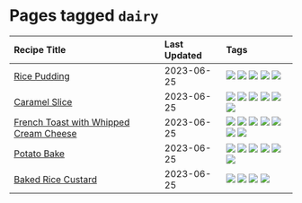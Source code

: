 # Pages tagged `dairy`

|Recipe Title|Last Updated|Tags
|:---|:---|:---|
|[Rice Pudding](../recipes/ricepudding.md)|2023-06-25|[![](https://img.shields.io/badge/tag-dairy-8f457a)](../tags/dairy.md) [![](https://img.shields.io/badge/tag-dessert-28ab17)](../tags/dessert.md) [![](https://img.shields.io/badge/tag-easy-4e6ea)](../tags/easy.md) [![](https://img.shields.io/badge/tag-rice-f6b493)](../tags/rice.md) [![](https://img.shields.io/badge/tag-rice_cooker-4d8aaa)](../tags/rice_cooker.md)|
|[Caramel Slice](../recipes/caramelslice.md)|2023-06-25|[![](https://img.shields.io/badge/tag-amazing-9fef19)](../tags/amazing.md) [![](https://img.shields.io/badge/tag-baked-6685b7)](../tags/baked.md) [![](https://img.shields.io/badge/tag-chocolate-5d33f3)](../tags/chocolate.md) [![](https://img.shields.io/badge/tag-dairy-8f457a)](../tags/dairy.md) [![](https://img.shields.io/badge/tag-dessert-28ab17)](../tags/dessert.md) [![](https://img.shields.io/badge/tag-long_prep_time-cb29b)](../tags/long_prep_time.md)|
|[French Toast with Whipped Cream Cheese](../recipes/frenchtoastwhippedcreamcheese.md)|2023-06-25|[![](https://img.shields.io/badge/tag-amazing-9fef19)](../tags/amazing.md) [![](https://img.shields.io/badge/tag-breakfast-32613c)](../tags/breakfast.md) [![](https://img.shields.io/badge/tag-dairy-8f457a)](../tags/dairy.md) [![](https://img.shields.io/badge/tag-dessert-28ab17)](../tags/dessert.md) [![](https://img.shields.io/badge/tag-fried-e2596)](../tags/fried.md) [![](https://img.shields.io/badge/tag-large_quantity-659a8f)](../tags/large_quantity.md) [![](https://img.shields.io/badge/tag-messy-427cd)](../tags/messy.md)|
|[Potato Bake](../recipes/potatobake.md)|2023-06-25|[![](https://img.shields.io/badge/tag-baked-6685b7)](../tags/baked.md) [![](https://img.shields.io/badge/tag-cheesey-10cdd6)](../tags/cheesey.md) [![](https://img.shields.io/badge/tag-dairy-8f457a)](../tags/dairy.md) [![](https://img.shields.io/badge/tag-potato-1754e4)](../tags/potato.md) [![](https://img.shields.io/badge/tag-savoury-208450)](../tags/savoury.md) [![](https://img.shields.io/badge/tag-sides-e4f90)](../tags/sides.md)|
|[Baked Rice Custard](../recipes/bakedricecustard.md)|2023-06-25|[![](https://img.shields.io/badge/tag-baked-6685b7)](../tags/baked.md) [![](https://img.shields.io/badge/tag-dairy-8f457a)](../tags/dairy.md) [![](https://img.shields.io/badge/tag-dessert-28ab17)](../tags/dessert.md) [![](https://img.shields.io/badge/tag-rice-f6b493)](../tags/rice.md)|